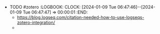 - TODO #zotero
  :LOGBOOK:
  CLOCK: [2024-01-09 Tue 06:47:46]--[2024-01-09 Tue 06:47:47] =>  00:00:01
  :END:
	- https://blog.logseq.com/citation-needed-how-to-use-logseqs-zotero-integration/
	-